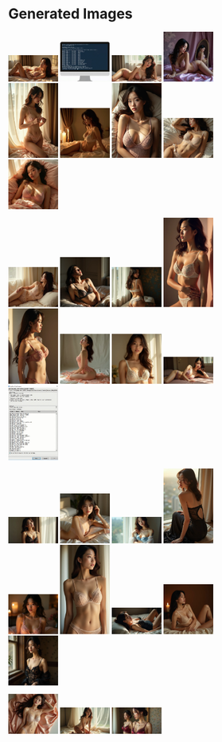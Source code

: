 # Generated Images



<img src="2025_07_30_01.webp" width="100"/> <img src="2025_07_30_02.webp" width="100"/> <img src="2025_07_30_03.webp" width="100"/> <img src="2025_07_30_04.webp" width="100"/> <img src="2025_07_30_05.webp" width="100"/> <img src="2025_07_30_06.webp" width="100"/> <img src="2025_07_30_07.webp" width="100"/> <img src="2025_07_30_08.webp" width="100"/> <img src="2025_07_30_09.webp" width="100"/>

<img src="2025_07_30_10.webp" width="100"/> <img src="2025_07_30_11.webp" width="100"/> <img src="2025_07_30_12.webp" width="100"/> <img src="2025_07_30_13.webp" width="100"/> <img src="2025_07_30_14.webp" width="100"/> <img src="2025_07_30_15.webp" width="100"/> <img src="2025_07_30_16.webp" width="100"/> <img src="2025_07_30_17.webp" width="100"/> <img src="2025_07_30_18.webp" width="100"/>

<img src="2025_07_30_19.webp" width="100"/> <img src="2025_07_30_20.webp" width="100"/> <img src="2025_07_30_21.webp" width="100"/> <img src="2025_07_30_22.webp" width="100"/> <img src="2025_07_30_23.webp" width="100"/> <img src="2025_07_30_24.webp" width="100"/> <img src="2025_07_30_25.webp" width="100"/> <img src="2025_07_30_26.webp" width="100"/> <img src="2025_07_30_27.webp" width="100"/>

<img src="2025_07_30_28.webp" width="100"/> <img src="2025_07_30_29.webp" width="100"/> <img src="2025_07_30_30.webp" width="100"/>